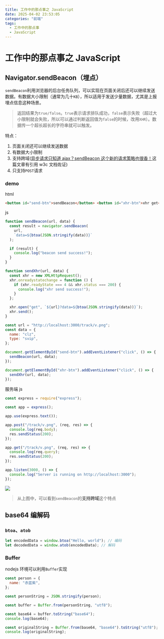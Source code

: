 ```yaml
---
title: 工作中的那点事之 JavaScript
date: 2025-04-02 23:53:05
categories: "前端"
tags:
  - 工作中的那点事
  - JavaScript
---
```


# 工作中的那点事之 JavaScript

## Navigator.sendBeacon（埋点）

`sendBeacon`利用浏览器的后台任务队列，可以实现在页面关闭后还可以继续发送数据。有数据大小限制（通常为几十`KB`），所以适用于发送少量数据，尤其是上报埋点信息这种场景。

> 返回结果为`true/false`。`true`表示请求排队成功，`false`表示失败（超过大小限制就会失败，所以可以通过判断返回值为`false`的时候，改用`XHR`）。数据传一个超长超长的字符串就可以触发。

特点：

1. 页面关闭还可以继续发送数据
2. 有数据大小限制
3. 支持跨域([异步请求只知道 ajax？sendBeacon 这个新的请求策略也很香！](https://juejin.cn/post/7071128380170567710)这篇文章有引用 w3c 文档佐证)
4. 只支持`POST`请求

### demo

html

```html
<button id="send-btn">sendBeacon</button> <button id="xhr-btn">xhr get</button>
```

js

```js
function sendBeacon(url, data) {
  const result = navigator.sendBeacon(
    url,
    `data=${btoa(JSON.stringify(data))}`
  );

  if (result) {
    console.log("beacon send success!");
  }
}

function sendXhr(url, data) {
  const xhr = new XMLHttpRequest();
  xhr.onreadystatechange = function () {
    if (xhr.readyState === 4 && xhr.status === 200) {
      console.log("xhr send success!");
    }
  };

  xhr.open("get", `${url}?data=${btoa(JSON.stringify(data))}`);
  xhr.send();
}

const url = "http://localhost:3000/track/v.png";
const data = {
  name: "clz",
  type: "svip",
};

document.getElementById("send-btn").addEventListener("click", () => {
  sendBeacon(url, data);
});

document.getElementById("xhr-btn").addEventListener("click", () => {
  sendXhr(url, data);
});
```

服务端 js

```js
const express = require("express");

const app = express();

app.use(express.text());

app.post("/track/v.png", (req, res) => {
  console.log(req.body);
  res.sendStatus(200);
});

app.get("/track/v.png", (req, res) => {
  console.log(req.query);
  res.sendStatus(200);
});

app.listen(3000, () => {
  console.log("Server is running on http://localhost:3000");
});
```

![](https://www.clzczh.top/CLZ_img/images/202504022341617.gif)

> 从上图中，可以看到`sendBeacon`的**支持跨域**这个特点

## base64 编解码

### `btoa`、`atob`

```js
let encodedData = window.btoa("Hello, world"); // 编码
let decodedData = window.atob(encodedData); // 解码
```

### Buffer

nodejs 环境可以利用`Buffer`实现

```js
const person = {
  name: "赤蓝紫",
};

const personString = JSON.stringify(person);

const buffer = Buffer.from(personString, "utf8");

const base64 = buffer.toString("base64");
console.log(base64);

const originalString = Buffer.from(base64, "base64").toString("utf8");
console.log(originalString);
```
